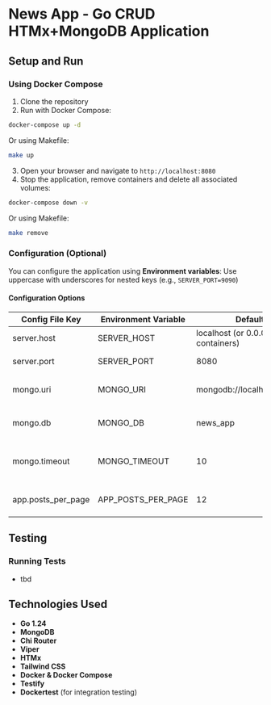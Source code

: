 # News App - Go CRUD HTMx+MongoDB Application

## Setup and Run

### Using Docker Compose

1. Clone the repository
2. Run with Docker Compose:

```bash
docker-compose up -d
```

Or using Makefile: 

```bash
make up
```

3. Open your browser and navigate to `http://localhost:8080`
4. Stop the application, remove containers and delete all associated volumes: 

```bash
docker-compose down -v
```

Or using Makefile:

```bash
make remove
```

### Configuration (Optional)

You can configure the application using **Environment variables**: Use uppercase with underscores for nested keys (e.g., `SERVER_PORT=9090`)

#### Configuration Options

| Config File Key | Environment Variable | Default                  | Description                         |
|----------------|----------------------|--------------------------|-------------------------------------|
| server.host | SERVER_HOST          | localhost (or 0.0.0.0 in containers) | Server hostname                     |
| server.port | SERVER_PORT          | 8080                     | Server port number                  |
| mongo.uri | MONGO_URI            | mongodb://localhost:27017 | MongoDB connection URI              |
| mongo.db | MONGO_DB             | news_app                 | MongoDB database name               |
| mongo.timeout | MONGO_TIMEOUT        | 10                       | MongoDB database timeout in seconds |
| app.posts_per_page | APP_POSTS_PER_PAGE   | 12              | Number of posts per page            |

## Testing

### Running Tests

- tbd

## Technologies Used

- **Go 1.24**
- **MongoDB**
- **Chi Router**
- **Viper**
- **HTMx**
- **Tailwind CSS**
- **Docker & Docker Compose**
- **Testify**
- **Dockertest** (for integration testing)
